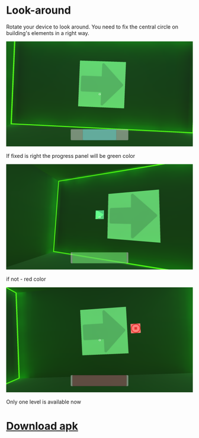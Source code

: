# Look-around

Rotate your device to look around. You need to fix the central circle on building's elements in a right way.

<img src="/screenshots/Screenshot1.png" width=640>

If fixed is right the progress panel will be green color

<img src="/screenshots/Screenshot2.png" width=640>

if not - red color

<img src="/screenshots/Screenshot3.png" width=640>

Only one level is available now

# [Download apk](lookaround.apk?raw=true)
